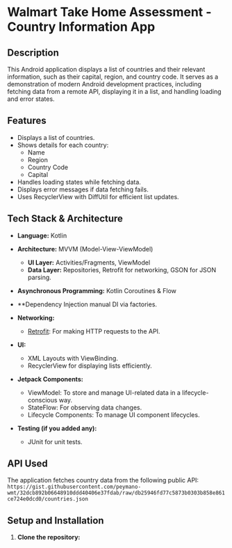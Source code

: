 # Walmart Take Home Assessment - Country Information App

## Description

This Android application displays a list of countries and their relevant information, such as their capital, region, and country code. It serves as a demonstration of modern Android development practices, including fetching data from a remote API, displaying it in a list, and handling loading and error states.

## Features

*   Displays a list of countries.
*   Shows details for each country:
    *   Name
    *   Region
    *   Country Code
    *   Capital
*   Handles loading states while fetching data.
*   Displays error messages if data fetching fails.
*   Uses RecyclerView with DiffUtil for efficient list updates.

## Tech Stack & Architecture

*   **Language:** Kotlin
*   **Architecture:** MVVM (Model-View-ViewModel)
    *   **UI Layer:** Activities/Fragments, ViewModel
    *   **Data Layer:** Repositories, Retrofit for networking, GSON for JSON parsing.
*   **Asynchronous Programming:** Kotlin Coroutines & Flow
*   **Dependency Injection  manual DI via factories.
*   **Networking:**
    *   [Retrofit](https://square.github.io/retrofit/): For making HTTP requests to the API.
*   **UI:**
    *   XML Layouts with ViewBinding.
    *   RecyclerView for displaying lists efficiently.
      
*   **Jetpack Components:**
    *   ViewModel: To store and manage UI-related data in a lifecycle-conscious way.
    *   StateFlow: For observing data changes.
    *   Lifecycle Components: To manage UI component lifecycles.
*   **Testing (if you added any):**
    *   JUnit for unit tests.

## API Used

The application fetches country data from the following public API:
`https://gist.githubusercontent.com/peymano-wmt/32dcb892b06648910ddd40406e37fdab/raw/db25946fd77c5873b0303b858e861ce724e0dcd0/countries.json`

## Setup and Installation

1.  **Clone the repository:**
